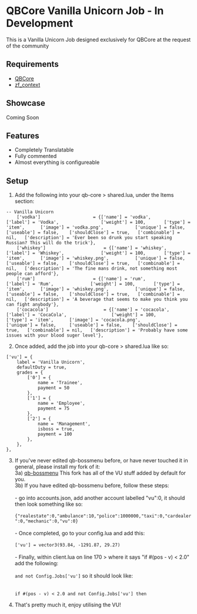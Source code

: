 # QBCore Vanilla Unicorn Job - In Development
This is a Vanilla Unicorn Job designed exclusively for QBCore at the request of the community

## Requirements
- [QBCore](https://github.com/qbcore-framework/qb-core)
- [zf_context](https://github.com/zf-development/zf_context)

## Showcase
Coming Soon

## Features
- Completely Translatable
- Fully commented
- Almost everything is configureable

## Setup
1) Add the following into your qb-core > shared.lua, under the Items section:
```
-- Vanilla Unicorn
	['vodka'] 					 = {['name'] = 'vodka', 			  	  		['label'] = 'Vodka', 				['weight'] = 100, 		['type'] = 'item', 		['image'] = 'vodka.png', 			['unique'] = false, 	['useable'] = false, 	['shouldClose'] = true,   ['combinable'] = nil,   ['description'] = 'Ever been so drunk you start speaking Russian? This will do the trick'},
	['whiskey'] 					 = {['name'] = 'whiskey', 			  	  		['label'] = 'Whiskey', 				['weight'] = 100, 		['type'] = 'item', 		['image'] = 'whiskey.png', 			['unique'] = false, 	['useable'] = false, 	['shouldClose'] = true,   ['combinable'] = nil,   ['description'] = 'The fine mans drink, not something most people can afford'},
	['rum'] 					 = {['name'] = 'rum', 			  	  		['label'] = 'Rum', 				['weight'] = 100, 		['type'] = 'item', 		['image'] = 'whiskey.png', 			['unique'] = false, 	['useable'] = false, 	['shouldClose'] = true,   ['combinable'] = nil,   ['description'] = 'A beverage that seems to make you think you can fight anybody'},
	['cocacola'] 					 = {['name'] = 'cocacola', 			  	  		['label'] = 'CocaCola', 				['weight'] = 100, 		['type'] = 'item', 		['image'] = 'cocacola.png', 			['unique'] = false, 	['useable'] = false, 	['shouldClose'] = true,   ['combinable'] = nil,   ['description'] = 'Probably have some issues with your blood suger level'},
```
2) Once added, add the job into your qb-core > shared.lua like so:
```
['vu'] = {
	label = 'Vanilla Unicorn',
	defaultDuty = true,
	grades = {
		['0'] = {
			name = 'Trainee',
			payment = 50
		},
		['1'] = {
			name = 'Employee',
			payment = 75
		},
		['2'] = {
			name = 'Management',
			isboss = true,
			payment = 100
		},
	},
},
```

3) If you've never edited qb-bossmenu before, or have never touched it in general, please install my fork of it:
	<br>
	3a) [qb-bossmenu](https://github.com/YeahItsHayden/qb-bossmenu) This fork has all of the VU stuff added by default for you.<br>
	3b) If you have edited qb-bossmenu before, follow these steps:<br><br>
		- go into accounts.json, add another account labelled "vu":0, it should then look something like so:<br><br>
			```{"realestate":0,"ambulance":10,"police":1000000,"taxi":0,"cardealer":0,"mechanic":0,"vu":0}```<br><br>
		- Once completed, go to your config.lua and add this:<br><br>
			```['vu'] = vector3(93.84, -1291.87, 29.27)```<br><br>
		- Finally, within client.lua on line 170 > where it says "if #(pos - v) < 2.0" add the following:<br><br>
			```and not Config.Jobs['vu']``` so it should look like:<br><br> 	
				```if #(pos - v) < 2.0 and not Config.Jobs['vu'] then```<br>

4) That's pretty much it, enjoy utilising the VU!

